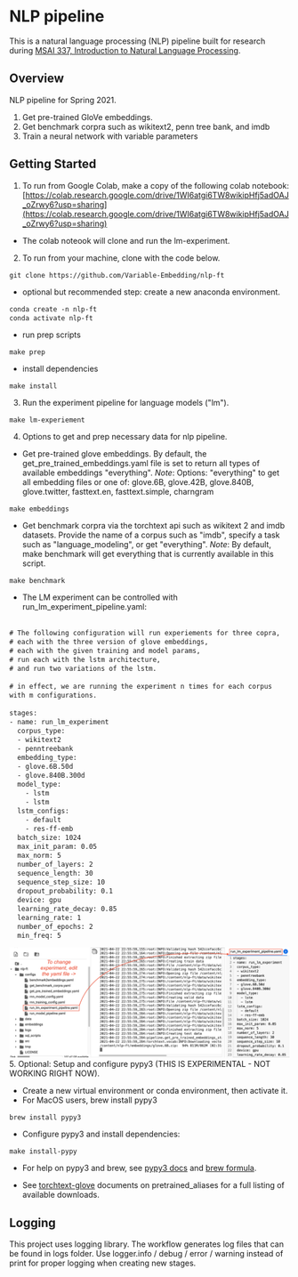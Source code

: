 # NLP pipeline

This is a natural language processing (NLP) pipeline built for research during [MSAI 337, Introduction to Natural Language Processing](https://www.mccormick.northwestern.edu/artificial-intelligence/curriculum/descriptions/msai-337.html).

## Overview

NLP pipeline for Spring 2021.

1. Get pre-trained GloVe embeddings.
2. Get benchmark corpra such as wikitext2, penn tree bank, and imdb
3. Train a neural network with variable parameters

## Getting Started

1. To run from Google Colab, make a copy of the following colab notebook: [https://colab.research.google.com/drive/1WI6atgi6TW8wikipHfj5adOAJ_oZrwy6?usp=sharing](https://colab.research.google.com/drive/1WI6atgi6TW8wikipHfj5adOAJ_oZrwy6?usp=sharing)

* The colab noteook will clone and run the lm-experiment.

2. To run from your machine, clone with the code below. 
```terminal
git clone https://github.com/Variable-Embedding/nlp-ft
```

* optional but recommended step: create a new anaconda environment.
```terminal
conda create -n nlp-ft
conda activate nlp-ft
```

* run prep scripts
```terminal
make prep
```

* install dependencies
```terminal
make install
```

3. Run the experiment pipeline for language models ("lm"). 
```terminal
make lm-experiement
```

4. Options to get and prep necessary data for nlp pipeline.

* Get pre-trained glove embeddings. By default, the get_pre_trained_embeddings.yaml file is set to return all types of available embeddings "everything".
_Note_: Options: "everything" to get all embedding files or one of: glove.6B, glove.42B, glove.840B, glove.twitter, fasttext.en, fasttext.simple, charngram
```terminal
make embeddings
```


* Get benchmark corpra via the torchtext api such as wikitext 2 and imdb datasets. Provide the name of a corpus such as "imdb", specify a task such as "language_modeling", or get "everything".
_Note_: By default, make benchmark will get everything that is currently available in this script. 
```terminal
make benchmark
```

* The LM experiment can be controlled with run_lm_experiment_pipeline.yaml:
```terminal

# The following configuration will run experiements for three copra, 
# each with the three version of glove embeddings, 
# each with the given training and model params, 
# run each with the lstm architecture, 
# and run two variations of the lstm. 

# in effect, we are running the experiment n times for each corpus with m configurations.

stages:
- name: run_lm_experiment
  corpus_type:
  - wikitext2
  - penntreebank
  embedding_type:
  - glove.6B.50d
  - glove.840B.300d
  model_type:
    - lstm
    - lstm
  lstm_configs:
    - default
    - res-ff-emb
  batch_size: 1024
  max_init_param: 0.05
  max_norm: 5
  number_of_layers: 2
  sequence_length: 30
  sequence_step_size: 10
  dropout_probability: 0.1
  device: gpu
  learning_rate_decay: 0.85
  learning_rate: 1
  number_of_epochs: 2
  min_freq: 5
```
![colab snapshot](colab_how_to.png)
5. Optional: Setup and configure pypy3 (THIS IS EXPERIMENTAL - NOT WORKING RIGHT NOW).
* Create a new virtual environment or conda environment, then activate it. 
* For MacOS users, brew install pypy3
```terminal
brew install pypy3
```
* Configure pypy3 and install dependencies:
```terminal
make install-pypy
```

* For help on pypy3 and brew, see [pypy3 docs](https://doc.pypy.org/en/latest/install.html) and [brew formula](https://formulae.brew.sh/formula/pypy3).

* See [torchtext-glove](https://torchtext.readthedocs.io/en/latest/vocab.html) documents on pretrained_aliases for a full listing of available downloads.

## Logging

This project uses logging library. The workflow generates log files that can be found in logs folder. Use logger.info / debug / error / warning instead of print for proper logging when creating new stages.
